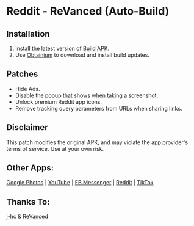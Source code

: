 # Reddit - ReVanced (Auto-Build)

## Installation
1. Install the latest version of [Build APK](https://github.com/MentalBlank/Reddit-Revanced/releases/latest).
2. Use [Obtainium](https://github.com/ImranR98/Obtainium) to download and install build updates.

## Patches
- Hide Ads.
- Disable the popup that shows when taking a screenshot.
- Unlock premium Reddit app icons.
- Remove tracking query parameters from URLs when sharing links.

## Disclaimer
This patch modifies the original APK, and may violate the app provider's terms of service. Use at your own risk.

## Other Apps:
[Google Photos](https://github.com/MentalBlank/GPhotos-Revanced) | [YouTube](https://github.com/MentalBlank/YouTube-Revanced) | [FB Messenger](https://github.com/MentalBlank/Messenger-Revanced) | [Reddit](https://github.com/MentalBlank/Reddit-Revanced) | [TikTok](https://github.com/MentalBlank/Tiktok-Revanced)

## Thanks To:
[j-hc](https://github.com/j-hc) & [ReVanced](https://github.com/ReVanced)


